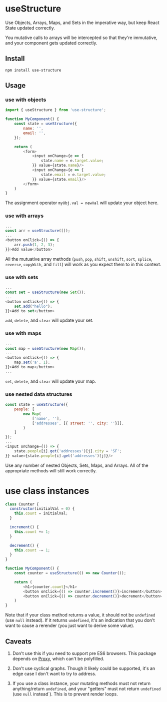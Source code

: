 # useStructure

Use Objects, Arrays, Maps, and Sets in the imperative way, but keep React State updated correctly.

You mutative calls to arrays will be intercepted so that they're immutative, and your component gets updated correctly.

## Install

`npm install use-structure`

## Usage

### use with objects
```javascript
import { useStructure } from 'use-structure';

function MyComponent() {
    const state = useStructure({
        name: '',
        email: '',
    });

    return (
        <form>
            <input onChange={e => {
                state.name = e.target.value;
            }} value={state.name}/>
            <input onChange={e => {
                state.email = e.target.value;
            }} value={state.email}/>
        </form>
    )
}
```

The assignment operator `myObj.val = newVal` will update your object here.

### use with arrays
```javascript
...
const arr = useStructure([]);
...
<button onClick={() => {
    arr.push(1, 2, 3);
}}>Add value</button>
```

All the mutuative array methods (`push`, `pop`, `shift`, `unshift`, `sort`, `splice`, `reverse`, `copyWith`, and `fill`) will work as you expect them to in this context.

### use with sets
```javascript
...
const set = useStructure(new Set());
...
<button onClick={() => {
    set.add("hello");
}}>Add to set</button>
```

`add`, `delete`, and `clear` will update your set.

### use with maps
```javascript
...
const map = useStructure(new Map());
...
<button onClick={() => {
    map.set('a', 1);
}}>Add to map</button>
...
```

`set`, `delete`, and `clear` will update your map.

### use nested data structures
```javascript
const state = useStructure({
    people: [
        new Map(
            ['name', ''],
            ['addresses', [{ street: '', city: ''}]],
        )
    ]
});
...
<input onChange={() => {
    state.people[i].get('addresses')[j].city = 'SF';
}} value={state.people[i].get('addresses')[j]}/>
```

Use any number of nested Objects, Sets, Maps, and Arrays. All of the appropriate methods will still work correctly.

# use class instances
```javascript
class Counter {
  constructor(initialVal = 0) {
    this.count = initialVal;
  }

  increment() {
    this.count += 1;
  }

  decrement() {
    this.count -= 1;
  }
}

function MyComponent() {
    const counter = useStructure(() => new Counter());

    return (
        <h1>{counter.count}</h1>
        <button onClick={() => counter.increment()}>increment</button>
        <button onClick={() => counter.decrement()}>decrement</button>
    )
}
```

Note that if your class method returns a value, it should not be `undefined` (use `null` instead). If it returns `undefined`, it's an indication that you don't want to cause a rerender (you just want to derive some value).

## Caveats
1. Don't use this if you need to support pre ES6 browsers. This package depends on [Proxy](https://developer.mozilla.org/en-US/docs/Web/JavaScript/Reference/Global_Objects/Proxy), which can't be polyfilled.

2. Don't use cyclical graphs. Though it likely could be supported, it's an edge case I don't want to try to address.

3. If you use a class instance, your mutating methods must not return anything/return `undefined`, and your "getters" must not return `undefined` (use `null` instead`). This is to prevent render loops.
